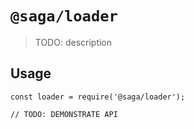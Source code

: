 # `@saga/loader`

> TODO: description

## Usage

```
const loader = require('@saga/loader');

// TODO: DEMONSTRATE API
```
